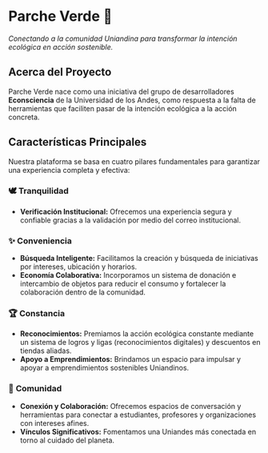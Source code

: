 # Parche Verde 🌿

*Conectando a la comunidad Uniandina para transformar la intención ecológica en acción sostenible.*

## **Acerca del Proyecto**

Parche Verde nace como una iniciativa del grupo de desarrolladores **Econsciencia** de la Universidad de los Andes, como respuesta a la falta de herramientas que faciliten pasar de la intención ecológica a la acción concreta.

## **Características Principales**

Nuestra plataforma se basa en cuatro pilares fundamentales para garantizar una experiencia completa y efectiva:

### 🕊️ **Tranquilidad**

  * **Verificación Institucional:** Ofrecemos una experiencia segura y confiable gracias a la validación por medio del correo institucional.

### ✨ **Conveniencia**

  * **Búsqueda Inteligente:** Facilitamos la creación y búsqueda de iniciativas por intereses, ubicación y horarios.
  * **Economía Colaborativa:** Incorporamos un sistema de donación e intercambio de objetos para reducir el consumo y fortalecer la colaboración dentro de la comunidad.

### 🏆 **Constancia**

  * **Reconocimientos:** Premiamos la acción ecológica constante mediante un sistema de logros y ligas (reconocimientos digitales) y descuentos en tiendas aliadas.
  * **Apoyo a Emprendimientos:** Brindamos un espacio para impulsar y apoyar a emprendimientos sostenibles Uniandinos.

### 👥 **Comunidad**

  * **Conexión y Colaboración:** Ofrecemos espacios de conversación y herramientas para conectar a estudiantes, profesores y organizaciones con intereses afines.
  * **Vínculos Significativos:** Fomentamos una Uniandes más conectada en torno al cuidado del planeta.

